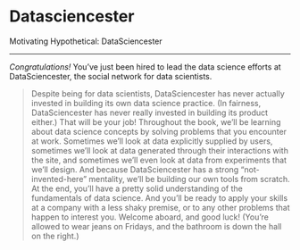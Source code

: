 # Datasciencester

Motivating Hypothetical: DataSciencester

____
_Congratulations!_ You’ve just been hired to lead the data science efforts at DataSciencester, the social network for data scientists.
>Despite being for data scientists, DataSciencester has never actually invested in building its own data science practice. (In fairness, DataSciencester has never really invested in building its product either.) That will be your job! Throughout the book, we’ll be learning about data science concepts by solving problems that you encounter at work. Sometimes we’ll look at data explicitly supplied by users, sometimes we’ll look at data generated through their interactions with the site, and sometimes we’ll even look at data from experiments that we’ll design.
>And because DataSciencester has a strong “not-invented-here” mentality, we’ll be building our own tools from scratch. At the end, you’ll have a pretty solid understanding of the fundamentals of data science. And you’ll be ready to apply your skills at a company with a less shaky premise, or to any other problems that happen to interest you.
Welcome aboard, and good luck! (You’re allowed to wear jeans on Fridays, and the bathroom is down the hall on the right.)
